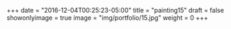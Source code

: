 
+++
date = "2016-12-04T00:25:23-05:00"
title = "painting15"
draft = false
showonlyimage = true
image = "img/portfolio/15.jpg"
weight = 0
+++
